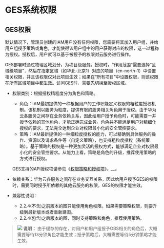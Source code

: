 # GES系统权限<a name="ges_01_0073"></a>

## GES权限<a name="section8992185412471"></a>

默认情况下，管理员创建的IAM用户没有任何权限，您需要将其加入用户组，并给用户组授予策略或角色，才能使得该用户组中的用户获得对应的权限，这一过程称为授权。授权后，用户就可以基于被授予的权限对云服务进行操作。

GES部署时通过物理区域划分，为项目级服务。授权时，“作用范围”需要选择“区域级项目”，然后在指定区域（如华北-北京1）对应的项目（cn-north-1）中设置相关权限，并且该权限仅对此项目生效；如果在“所有项目”中设置权限，则该权限在所有区域项目中都生效。访问GES时，需要先切换至授权区域。

-   权限类别：根据授权精程度分为角色和策略。

    -   角色：IAM最初提供的一种根据用户的工作职能定义权限的粗粒度授权机制。该机制以服务为粒度，提供有限的服务相关角色用于授权。由于华为云各服务之间存在业务依赖关系，因此给用户授予角色时，可能需要一并授予依赖的其他角色，才能正确完成业务。角色并不能满足用户对精细化授权的要求，无法完全达到企业对权限最小化的安全管控要求。
    -   策略：IAM最新提供的一种细粒度授权的能力，可以精确到具体服务的操作、资源以及请求条件等（自定义策略），也支持粗粒度授权（系统策略）。基于策略的授权是一种更加灵活的授权方式，能够满足企业对权限最小化的安全管控要求。从能力上看，策略是角色的升级，推荐使用策略的方式进行授权。

    GES支持的API授权项请参见《[权限策略和授权项](https://support.huaweicloud.com/api-ges/ges_03_0148.html)》_。__。_


-   依赖关系：华为云各服务之间存在业务交互关系，因此给用户授予GES的权限时，需要同时授予所依赖的其他云服务的权限，GES的权限才能生效。
-   兼容性说明：
    -   2.2.4\(不含\)之前版本的图只能使用角色权限。如果需要策略权限，则要升级到最新版本或者重新建图。
    -   2.2.4\(包含\)之后版本的图，同时支持策略和角色，推荐使用策略。


>![](public_sys-resources/icon-note.gif) **说明：** 
>由于缓存的存在，对用户和用户组授予OBS相关的角色后，大概需要等待13分钟角色才能生效；授予策略后，大概需要等待5分钟策略才能生效。

